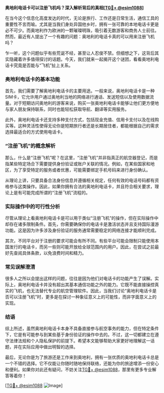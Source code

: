 **奥地利电话卡可以注册飞机吗？深入解析背后的真相[[TG💪+ @esim1088](https://t.me/s/esim1088)]**

在当今这个信息化高度发达的时代，无论是旅行、工作还是日常生活，通信工具的重要性不言而喻。尤其是当我们身处异国他乡时，拥有一张可靠的本地电话卡更是必不可少。而奥地利作为欧洲的一颗璀璨明珠，吸引着无数游客和商务人士前往。然而，最近有人提出了一个有趣的问题：奥地利的电话卡真的可以用来注册飞机吗？

乍一听，这个问题似乎有些荒诞不经，甚至让人忍俊不禁。但细想之下，这背后其实隐藏着许多值得探讨的话题。今天，我们就来一起揭开这个谜团，看看奥地利电话卡究竟是否能与“飞机”扯上关系。

### 奥地利电话卡的基本功能

首先，我们需要了解奥地利电话卡的主要用途。一般来说，奥地利电话卡是一种SIM卡，它允许用户通过奥地利当地的网络进行通话、发送短信以及使用数据流量。对于短期访问奥地利的游客来说，购买一张奥地利电话卡能够让他们更方便地与家人朋友保持联系，同时也能轻松获取导航、翻译等实用服务。

此外，奥地利电话卡还支持多种支付方式，包括现金充值、信用卡支付以及在线购买等。这种灵活性使得无论你是短期旅行者还是长期居住者，都能根据自己的需求选择最适合的方式使用电话卡。

### “注册飞机”的概念解析

那么，什么是“注册飞机”呢？在这里，“注册飞机”并非指真正的航空器登记，而是指某些特定场合下需要提供身份验证或账户关联的情况。例如，在某些国家和地区，为了享受特定的服务或者优惠，可能需要绑定手机号码来进行身份确认。

从理论上讲，只要具备合法身份信息并遵循相关规定，任何有效的电话号码都有资格参与这类操作。因此，如果你拥有合法的奥地利电话卡，并且符合相关要求，理论上是有可能完成所谓的“注册飞机”流程的。

### 实际操作中的可行性分析

尽管从理论上看奥地利电话卡是可以用于类似“注册飞机”的操作，但在实际操作中却存在诸多限制条件。首先，你需要确保你的电话卡是激活状态并且支持国际漫游功能。这是因为许多涉及身份验证的服务通常需要稳定的网络连接才能顺利完成。

其次，不同平台对于注册的要求可能会有所不同。有些平台可能会限制只能使用本国发行的电话卡，而另一些则可能开放给全球范围内的用户。因此，在尝试之前最好先查阅具体条款，以免浪费时间和精力。

### 常见误解澄清

很多人之所以会提出这样的问题，往往是因为他们对电话卡的功能产生了误解。实际上，奥地利电话卡并没有超出其基本通信功能之外的能力。它既不能直接操控真实的飞机，也无法替代专业的航空管理软件。因此，当我们讨论“奥地利电话卡是否可以注册飞机”时，更多是在探讨一种象征意义上的可能性，而非字面意义上的实现。

### 结语

综上所述，虽然奥地利电话卡本身不具备直接参与航空事务的能力，但在特定条件下，它是有可能参与到某些基于身份验证的操作中去的。不过，这一切都建立在遵守法律法规和个人隐私保护的前提下。希望本文能够帮助大家更好地理解这一话题，并在实际应用中做出明智的选择。

最后，无论你是为了旅游还是工作来到奥地利，拥有一张优质的奥地利电话卡总是一个不错的选择。它不仅能让你随时随地保持联络，还能为你的旅途增添一份安心和便利。如果你对此还有疑问，不妨关注[TG💪+ @esim1088](https://t.me/s/esim1088)，那里有更多专业解答等着你！

[[TG💪+ @esim1088](https://t.me/s/esim1088) ![Image](https://i.postimg.cc/4NQfJmqS/Snipaste-2025-05-13-00-14-12.png)]